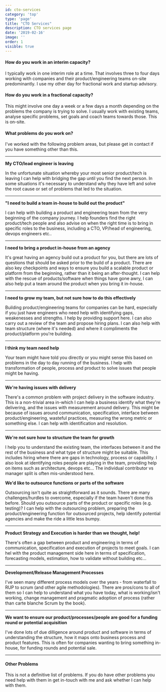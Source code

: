 ```yaml
---
id: cto-services
category: 'top'
type: 'page'
title: "CTO Services"
description: CTO services page
date: '2019-02-16'
image: ''
order: 1
visible: true
---
```


#### How do you work in an interim capacity?

I typically work in one interim role at a time.  That involves three to four days working with companies and their product/engineering teams on-site predominantly.  I use my other day for fractional work and startup advisory.

#### How do you work in a fractional capacity?

This might involve one day a week or a few days a month depending on the problems the company is trying to solve.  I usually work with existing teams, analyse specific problems, set goals and coach teams towards those.  This is on-site.

#### What problems do you work on?

I've worked with the following problem areas, but please get in contact if you have something other than this.

---
**My CTO/lead engineer is leaving**

In the unfortunate situation whereby your most senior product/tech is leaving I can help with bridging the gap until you find the next person.  In some situations it's necessary to understand why they have left and solve the root cause or set of problems that led to the situation.  

--- 

**"I need to build a team in-house to build out the product"**

I can help with building a product and engineering team from the very beginning of the company journey.  I help founders find the right product/tech people and also advise on when the right time is to bring in specific roles to the business, including a CTO, VP/head of engineering, devops engineers etc..

--- 

**I need to bring a product in-house from an agency**

It's great having an agency build out a product for you, but there are lots of questions that should be asked prior to the build of a product.  There are also key checkpoints and ways to ensure you build a scalable product or platform from the beginning, rather than it being an after-thought.  I can help with the rescue of products/software when things have gone awry, I can also help put a team around the product when you bring it in-house.

--- 

**I need to grow my team, but not sure how to do this effectively**

Building product/engineering teams for companies can be hard, especially if you just have engineers who need help with identifying gaps, weakenesses and strengths. I help by providing support here.  I can also carry out a review of the team and propose hiring plans.  I can also help with team structure (where it's needed) and where it compliments the product/platform you're building.

--- 

**I think my team need help**

Your team might have told you directly or you might sense this based on problems in the day to day running of the business.  I help with transformation of people, process and product to solve issues that people might be having.

--- 

**We're having issues with delivery**

There's a common problem with project delivery in the software industry.  This is a non-trivial area in-which I can help a business identify what they're delivering, and the issues with measurement around delivery.  This might be because of issues around communication, specification, interface between product/engineering, wasteful practices, measuring the wrong metric or something else.  I can help with identification and resolution. 

--- 

**We're not sure how to structure the team for growth**

I help you to understand the existing team, the interfaces between it and the rest of the business and what type of structure might be suitable.  This includes hiring where there are gaps in technology, process or capability.  I also look at identifying roles people are playing in the team, providing help on items such
as architecture, devops etc...  The individual contributor vs manager split is often mis-understood here.

**We'd like to outsource functions or parts of the software**

Outsourcing isn't quite as straightforward as it sounds.  There are many challenges/hurdles to overcome, especially if the team haven't done this before.  Should you outsource parts of the product or specific roles (e.g. testing)?  I can help with the outsourcing problem, preparing the product/engineering function for outsourced projects, help identify potential agencies and make the ride a little less bumpy.

---

**Product Strategy and Execution is harder than we thought, help!**

There's often a gap between product and engineering in terms of communication, specification and execution of projects to meet goals.  I can hel with the product management side here in terms of specification, forecasting models, estimation, how to validate without building etc...

---

**Development/Release Management Processes**

I've seen many different process models over the years - from waterfall to RUP to scrum (and other agile methodologies).  There are pros/cons to all of them so I can help to understand what you have today, what is working/isn't working, change management and pragmatic adoption of process (rather than carte blanche Scrum by the book).

---

**We want to ensure our product/processes/people are good for a funding round or potential acquisition**

I've done lots of due dilligence around product and software in terms of understanding the structure, how it maps onto business process and product features.  This is often for companies wanting to bring something in-house, for funding rounds and potential sale.

---

#### Other Problems

This is not a definitive list of problems.  If you do have other problems you need help with them in get in-touch with me and ask whether I can help with them.  